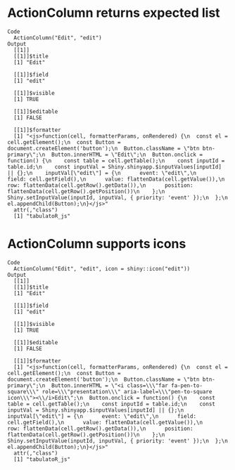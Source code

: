 # ActionColumn returns expected list

    Code
      ActionColumn("Edit", "edit")
    Output
      [[1]]
      [[1]]$title
      [1] "Edit"
      
      [[1]]$field
      [1] "edit"
      
      [[1]]$visible
      [1] TRUE
      
      [[1]]$editable
      [1] FALSE
      
      [[1]]$formatter
      [1] "<js>function(cell, formatterParams, onRendered) {\n  const el = cell.getElement();\n  const Button = document.createElement('button');\n  Button.className = \"btn btn-primary\";\n  Button.innerHTML = \"Edit\";\n  Button.onclick = function() {\n    const table = cell.getTable();\n    const inputId = table.id;\n    const inputVal = Shiny.shinyapp.$inputValues[inputId] || {};\n    inputVal[\"edit\"] = {\n      event: \"edit\",\n      field: cell.getField(),\n      value: flattenData(cell.getValue()),\n      row: flattenData(cell.getRow().getData()),\n      position: flattenData(cell.getRow().getPosition())\n    };\n    Shiny.setInputValue(inputId, inputVal, { priority: 'event' });\n  };\n  el.appendChild(Button);\n}</js>"
      attr(,"class")
      [1] "tabulatoR_js"
      
      

# ActionColumn supports icons

    Code
      ActionColumn("Edit", "edit", icon = shiny::icon("edit"))
    Output
      [[1]]
      [[1]]$title
      [1] "Edit"
      
      [[1]]$field
      [1] "edit"
      
      [[1]]$visible
      [1] TRUE
      
      [[1]]$editable
      [1] FALSE
      
      [[1]]$formatter
      [1] "<js>function(cell, formatterParams, onRendered) {\n  const el = cell.getElement();\n  const Button = document.createElement('button');\n  Button.className = \"btn btn-primary\";\n  Button.innerHTML = \"<i class=\\\"far fa-pen-to-square\\\" role=\\\"presentation\\\" aria-label=\\\"pen-to-square icon\\\"><\\/i>Edit\";\n  Button.onclick = function() {\n    const table = cell.getTable();\n    const inputId = table.id;\n    const inputVal = Shiny.shinyapp.$inputValues[inputId] || {};\n    inputVal[\"edit\"] = {\n      event: \"edit\",\n      field: cell.getField(),\n      value: flattenData(cell.getValue()),\n      row: flattenData(cell.getRow().getData()),\n      position: flattenData(cell.getRow().getPosition())\n    };\n    Shiny.setInputValue(inputId, inputVal, { priority: 'event' });\n  };\n  el.appendChild(Button);\n}</js>"
      attr(,"class")
      [1] "tabulatoR_js"
      
      

